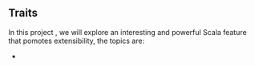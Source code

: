 Traits
---------------------------------
In this project , we will explore an interesting and powerful Scala feature that pomotes extensibility, the topics are:

* []()
